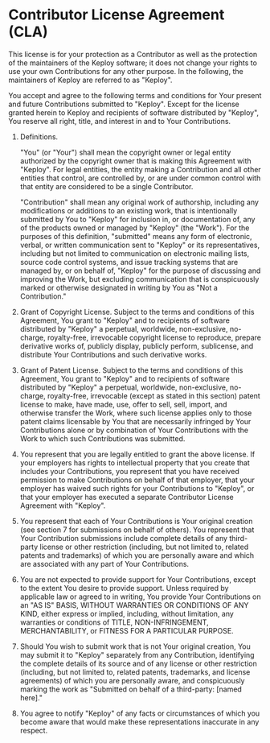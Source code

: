 # Contributor License Agreement (CLA)

This license is for your protection as a Contributor as well as the protection of the maintainers of the Keploy software; it does not change your rights to use your own Contributions for any other purpose. In the following, the maintainers of Keploy are referred to as "Keploy".

You accept and agree to the following terms and conditions for Your present and future Contributions submitted to "Keploy". Except for the license granted herein to Keploy and recipients of software distributed by "Keploy", You reserve all right, title, and interest in and to Your Contributions.

1. Definitions.

   "You" (or "Your") shall mean the copyright owner or legal entity authorized by the copyright owner that is making this Agreement with "Keploy". For legal entities, the entity making a Contribution and all other entities that control, are controlled by, or are under common control with that entity are considered to be a single Contributor.

   "Contribution" shall mean any original work of authorship, including any modifications or additions to an existing work, that is intentionally submitted by You to "Keploy" for inclusion in, or documentation of, any of the products owned or managed by "Keploy" (the "Work"). For the purposes of this definition, "submitted" means any form of electronic, verbal, or written communication sent to "Keploy" or its representatives, including but not limited to communication on electronic mailing lists, source code control systems, and issue tracking systems that are managed by, or on behalf of, "Keploy" for the purpose of discussing and improving the Work, but excluding communication that is conspicuously marked or otherwise designated in writing by You as "Not a Contribution."

2. Grant of Copyright License. Subject to the terms and conditions of this Agreement, You grant to "Keploy" and to recipients of software distributed by "Keploy" a perpetual, worldwide, non-exclusive, no-charge, royalty-free, irrevocable copyright license to reproduce, prepare derivative works of, publicly display, publicly perform, sublicense, and distribute Your Contributions and such derivative works.

3. Grant of Patent License. Subject to the terms and conditions of this Agreement, You grant to "Keploy" and to recipients of software distributed by "Keploy" a perpetual, worldwide, non-exclusive, no-charge, royalty-free, irrevocable (except as stated in this section) patent license to make, have made, use, offer to sell, sell, import, and otherwise transfer the Work, where such license applies only to those patent claims licensable by You that are necessarily infringed by Your Contributions alone or by combination of Your Contributions with the Work to which such Contributions was submitted.

4. You represent that you are legally entitled to grant the above license. If your employers has rights to intellectual property that you create that includes your Contributions, you represent that you have received permission to make Contributions on behalf of that employer, that your employer has waived such rights for your Contributions to "Keploy", or that your employer has executed a separate Contributor License Agreement with "Keploy".

5. You represent that each of Your Contributions is Your original creation (see section 7 for submissions on behalf of others). You represent that Your Contribution submissions include complete details of any third-party license or other restriction (including, but not limited to, related patents and trademarks) of which you are personally aware and which are associated with any part of Your Contributions.

6. You are not expected to provide support for Your Contributions, except to the extent You desire to provide support. Unless required by applicable law or agreed to in writing, You provide Your Contributions on an "AS IS" BASIS, WITHOUT WARRANTIES OR CONDITIONS OF ANY KIND, either express or implied, including, without limitation, any warranties or conditions of TITLE, NON-INFRINGEMENT, MERCHANTABILITY, or FITNESS FOR A PARTICULAR PURPOSE.

7. Should You wish to submit work that is not Your original creation, You may submit it to "Keploy" separately from any Contribution, identifying the complete details of its source and of any license or other restriction (including, but not limited to, related patents, trademarks, and license agreements) of which you are personally aware, and conspicuously marking the work as "Submitted on behalf of a third-party: [named here]."

8. You agree to notify "Keploy" of any facts or circumstances of which you become aware that would make these representations inaccurate in any respect.